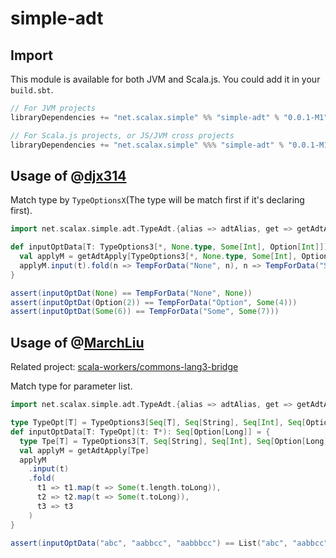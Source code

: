 # simple-adt

## Import
This module is available for both JVM and Scala.js. You could add it in your `build.sbt`.
``` sbt
// For JVM projects
libraryDependencies += "net.scalax.simple" %% "simple-adt" % "0.0.1-M1"
```
``` sbt
// For Scala.js projects, or JS/JVM cross projects
libraryDependencies += "net.scalax.simple" %%% "simple-adt" % "0.0.1-M1"
```


## Usage of @[djx314](https://github.com/djx314)
Match type by `TypeOptionsX`(The type will be match first if it's declaring first).
``` scala
import net.scalax.simple.adt.TypeAdt.{alias => adtAlias, get => getAdtApply}, adtAlias._

def inputOptData[T: TypeOptions3[*, None.type, Some[Int], Option[Int]]](t: T): TempForData = {
  val applyM = getAdtApply[TypeOptions3[*, None.type, Some[Int], Option[Int]]]
  applyM.input(t).fold(n => TempForData("None", n), n => TempForData("Some", Some(n.get + 1)), n => TempForData("Option", n.map(_ + 2)))
}

assert(inputOptDat(None) == TempForData("None", None))
assert(inputOptDat(Option(2)) == TempForData("Option", Some(4)))
assert(inputOptDat(Some(6)) == TempForData("Some", Some(7)))
```

## Usage of @[MarchLiu](https://marchliu.github.io/)
Related project: [scala-workers/commons-lang3-bridge](https://github.com/scala-workers/commons-lang3-bridge)

Match type for parameter list.
``` scala
import net.scalax.simple.adt.TypeAdt.{alias => adtAlias, get => getAdtApply}, adtAlias._

type TypeOpt[T] = TypeOptions3[Seq[T], Seq[String], Seq[Int], Seq[Option[Long]]]
def inputOptData[T: TypeOpt](t: T*): Seq[Option[Long]] = {
  type Tpe[T] = TypeOptions3[T, Seq[String], Seq[Int], Seq[Option[Long]]] // Note Tpe[*] is different from TypeOpt[*]
  val applyM = getAdtApply[Tpe]
  applyM
    .input(t)
    .fold(
      t1 => t1.map(t => Some(t.length.toLong)),
      t2 => t2.map(t => Some(t.toLong)),
      t3 => t3
    )
}

assert(inputOptData("abc", "aabbcc", "aabbbcc") == List("abc", "aabbcc", "aabbbcc").map(t => Some(t.length.toLong)))
```